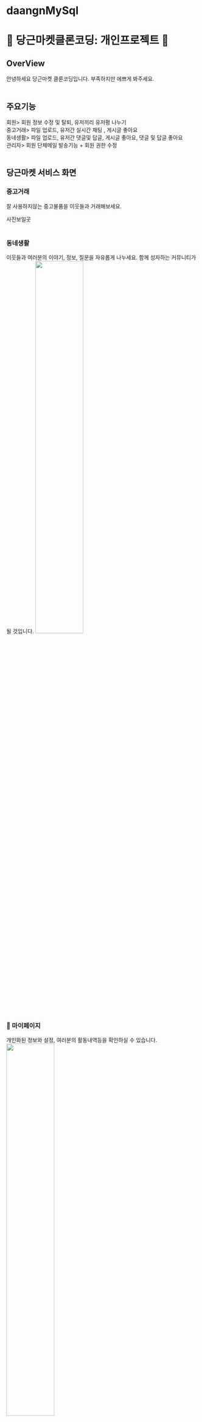 # daangnMySql
# 🚀 당근마켓클론코딩: 개인프로젝트 🚀


## OverView
안녕하세요 당근마켓 클론코딩입니다. 부족하지만 에쁘게 봐주세요.
<br>
<br>

## 주요기능
회원> 회원 정보 수정 및 탈퇴, 유저끼리 유저평 나누기 <br>
중고거래> 파일 업로드, 유저간 실시간 채팅 , 게시글 좋아요 <br>
동네생활> 파일 업로드, 유저간 댓글및 답글, 게시글 좋아요, 댓글 및 답글 좋아요 <br>
관리자> 회원 단체메일 발송기능 + 회원 권한 수정
<br>
<br>


## 당근마켓 서비스 화면


### 중고거래

잘 사용하지않는 중고물품을 이웃들과 거래해보세요.

사진보일곳
<br><br>

### 동네생활

이웃들과 여러분의 이야기, 정보, 질문을 자유롭게 나누세요. 함께 성자하는 커뮤니티가 될 것입니다.
<img src="https://github.com/kim-sung-sig/daangnMySql/assets/144510755/4549ef64-e5e0-41d1-a874-9729cdcc4622" width="50%"/>
<br><br>

### 👤 마이페이지

개인화된 정보와 설정, 여러분의 활동내역등을 확인하실 수 있습니다. <br>
<img src="https://github.com/kim-sung-sig/daangnMySql/assets/144510755/8ed66a6d-1a33-4bc4-bbc5-2ac6a5cadf68" width="50%"/>
<br><br>

### 개발환경

- OS
  - Local : Windows
  - AWS : Ubuntu
- IDE
  - Eclipse, STS
- DataBase
  - MySQL
<br><br>

### 상세 스택

- BackEnd
  - JAVA 17, SpringBoot 3.2.4, Lombok, SpringSecuriy
  - Mybatis, MySQL, Oracle
  - Gradle
- FrontEnd
  - HTML5, CSS3, JavaScript(ES6)
  - JQuery, axios, thymeleaf, momentJS, SocketJS, Stomp
  - ui-kit
<br><br>

### ERD
<img src="https://github.com/kim-sung-sig/daangnMySql/assets/144510755/8c0d5554-0bc8-4c77-8eb7-e8247e404768" width="50%" style="margin: auto;" />
<br><br>
